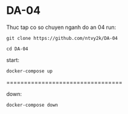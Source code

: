 # DA-04
Thuc tap co so chuyen nganh do an 04
run:

```git clone https://github.com/ntvy2k/DA-04```

```cd DA-04```

start:

```docker-compose up```

=================================

down:

```docker-compose down```

